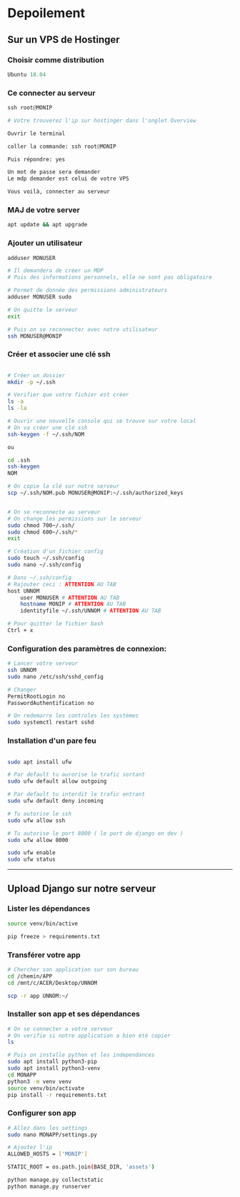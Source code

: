 # Depoilement

## Sur un VPS de Hostinger

### Choisir comme distribution

```python
Ubuntu 18.04
```

### Ce connecter au serveur

```python
ssh root@MONIP

# Votre trouverez l'ip sur hostinger dans l'onglet Overview
```

```python
Ouvrir le terminal 

coller la commande: ssh root@MONIP

Puis répondre: yes

Un mot de passe sera demander
Le mdp demander est celui de votre VPS

Vous voilà, connecter au serveur
```

### MAJ de votre server

```bash
apt update && apt upgrade
```

### Ajouter un utilisateur

```bash
adduser MONUSER

# Il demandera de créer un MDP
# Puis des informations personnels, elle ne sont pas obligatoire

# Permet de donnée des permissions administrateurs
adduser MONUSER sudo

# On quitte le serveur
exit

# Puis on se reconnecter avec notre utilisateur
ssh MONUSER@MONIP
```

### Créer et associer une clé ssh

```bash

# Créer un dossier 
mkdir -p ~/.ssh

# Verifier que votre fichier est créer
ls -a
ls -la

# Ouvrir une nouvelle console qui se trouve sur votre local 
# On va créer une clé ssh
ssh-keygen -f ~/.ssh/NOM

ou

cd .ssh
ssh-keygen
NOM

# On copie la clé sur notre serveur
scp ~/.ssh/NOM.pub MONUSER@MONIP:~/.ssh/authorized_keys


# On se reconnecte au serveur
# On change les permissions sur le serveur
sudo chmod 700~/.ssh/
sudo chmod 600~/.ssh/*
exit

# Création d'un fichier config
sudo touch ~/.ssh/config
sudo nano ~/.ssh/config

# Dans ~/.ssh/config
# Rajouter ceci : ATTENTION AU TAB
host UNNOM
    user MONUSER # ATTENTION AU TAB
    hostname MONIP # ATTENTION AU TAB
    identityfile ~/.ssh/UNNOM # ATTENTION AU TAB

# Pour quitter le fichier bash
Ctrl + x
```

### Configuration des paramètres de connexion:

```bash
# Lancer votre serveur
ssh UNNOM
sudo nano /etc/ssh/sshd_config

# Changer
PermitRootLogin no
PasswordAuthentification no

# On redemarre les controles les systèmes
sudo systemctl restart sshd
```

### Installation d'un pare feu

```bash

sudo apt install ufw

# Par default tu aurorise le trafic sortant
sudo ufw default allow outgoing

# Par default tu interdit le trafic entrant
sudo ufw default deny incoming

# Tu autorise le ssh
sudo ufw allow ssh

# Tu autorise le port 8000 ( le port de django en dev )
sudo ufw allow 8000

sudo ufw enable
sudo ufw status
```

------------

## Upload Django sur notre serveur

### Lister les dépendances

```bash
source venv/bin/active

pip freeze > requirements.txt
```

### Transférer votre app

```bash
# Chercher son application sur son bureau
cd /chemin/APP
cd /mnt/c/ACER/Desktop/UNNOM

scp -r app UNNOM:~/
```

### Installer son app et ses dépendances

```bash
# On se connecter a votre serveur
# On verifie si notre application a bien été copier
ls

# Puis on installe python et les independances
sudo apt install python3-pip
sudo apt install python3-venv
cd MONAPP
python3 -m venv venv
source venv/bin/activate
pip install -r requirements.txt
```

### Configurer son app

```bash
# Allez dans les settings
sudo nano MONAPP/settings.py

# Ajoutez l'ip
ALLOWED_HOSTS = ['MONIP']

STATIC_ROOT = os.path.join(BASE_DIR, 'assets')

python manage.py collectstatic
python manage.py runserver
```